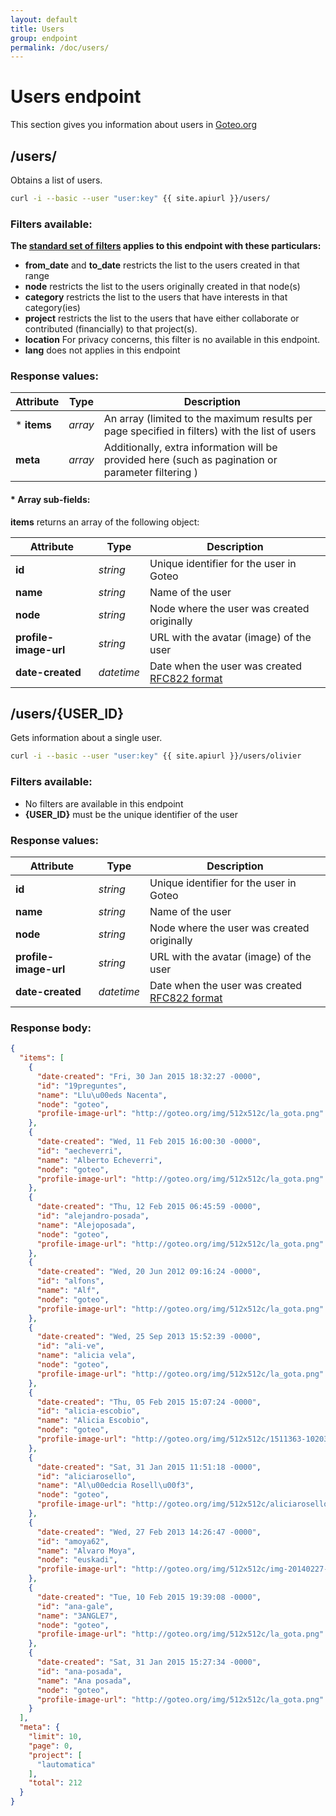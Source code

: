 ```yaml
---
layout: default
title: Users
group: endpoint
permalink: /doc/users/
---
```

# Users endpoint

This section gives you information about users in [Goteo.org](http://goteo.org)

<a name="users"></a>
## /users/

Obtains a list of users.

```bash
curl -i --basic --user "user:key" {{ site.apiurl }}/users/
```

### Filters available:
**The [standard set of filters](/doc/filters) applies to this endpoint with these particulars:**

* **from_date** and **to_date** restricts the list to the users created in that range
* **node** restricts the list to the users originally created in that node(s)
* **category** restricts the list to the users that have interests in that category(ies)
* **project** restricts the list to the users that have either collaborate or contributed (financially) to that project(s).
* **location** For privacy concerns, this filter is no available in this endpoint.
* **lang** does not applies in this endpoint

### Response values:

| Attribute  | Type | Description |
| ------------- | ------------- | ------------ |
| * **items** | *array* | An array (limited to the maximum results per page specified in filters) with the list of users |
| **meta** | *array* | Additionally, extra information will be provided here (such as pagination or parameter filtering ) |

#### * Array sub-fields:

**items** returns an array of the following object:

| Attribute  | Type | Description |
| ------------- | ------------- | ------------ |
| **id** | *string* | Unique identifier for the user in Goteo |
| **name** | *string* | Name of the user |
| **node** | *string* | Node where the user was created originally |
| **profile-image-url** | *string* | URL with the avatar (image) of the user |
| **date-created** | *datetime* | Date when the user was created [RFC822 format](http://validator.w3.org/feed/docs/error/InvalidRFC2822Date.html) |

<a name="user"></a>
## /users/{USER_ID}

Gets information about a single user.

```bash
curl -i --basic --user "user:key" {{ site.apiurl }}/users/olivier
```

### Filters available:
* No filters are available in this endpoint
* **{USER_ID}** must be the unique identifier of the user


### Response values:

| Attribute  | Type | Description |
| ------------- | ------------- | ------------ |
| **id** | *string* | Unique identifier for the user in Goteo |
| **name** | *string* | Name of the user |
| **node** | *string* | Node where the user was created originally |
| **profile-image-url** | *string* | URL with the avatar (image) of the user |
| **date-created** | *datetime* | Date when the user was created [RFC822 format](http://validator.w3.org/feed/docs/error/InvalidRFC2822Date.html) |

### Response body:
```json
{
  "items": [
    {
      "date-created": "Fri, 30 Jan 2015 18:32:27 -0000",
      "id": "19preguntes",
      "name": "Llu\u00eds Nacenta",
      "node": "goteo",
      "profile-image-url": "http://goteo.org/img/512x512c/la_gota.png"
    },
    {
      "date-created": "Wed, 11 Feb 2015 16:00:30 -0000",
      "id": "aecheverri",
      "name": "Alberto Echeverri",
      "node": "goteo",
      "profile-image-url": "http://goteo.org/img/512x512c/la_gota.png"
    },
    {
      "date-created": "Thu, 12 Feb 2015 06:45:59 -0000",
      "id": "alejandro-posada",
      "name": "Alejoposada",
      "node": "goteo",
      "profile-image-url": "http://goteo.org/img/512x512c/la_gota.png"
    },
    {
      "date-created": "Wed, 20 Jun 2012 09:16:24 -0000",
      "id": "alfons",
      "name": "Alf",
      "node": "goteo",
      "profile-image-url": "http://goteo.org/img/512x512c/la_gota.png"
    },
    {
      "date-created": "Wed, 25 Sep 2013 15:52:39 -0000",
      "id": "ali-ve",
      "name": "alicia vela",
      "node": "goteo",
      "profile-image-url": "http://goteo.org/img/512x512c/la_gota.png"
    },
    {
      "date-created": "Thu, 05 Feb 2015 15:07:24 -0000",
      "id": "alicia-escobio",
      "name": "Alicia Escobio",
      "node": "goteo",
      "profile-image-url": "http://goteo.org/img/512x512c/1511363-10203618275965842-3134443303106447142-n.jp"
    },
    {
      "date-created": "Sat, 31 Jan 2015 11:51:18 -0000",
      "id": "aliciarosello",
      "name": "Al\u00edcia Rosell\u00f3",
      "node": "goteo",
      "profile-image-url": "http://goteo.org/img/512x512c/aliciarosello.jpg"
    },
    {
      "date-created": "Wed, 27 Feb 2013 14:26:47 -0000",
      "id": "amoya62",
      "name": "Alvaro Moya",
      "node": "euskadi",
      "profile-image-url": "http://goteo.org/img/512x512c/img-20140227-wa0000.jpg"
    },
    {
      "date-created": "Tue, 10 Feb 2015 19:39:08 -0000",
      "id": "ana-gale",
      "name": "3ANGLE7",
      "node": "goteo",
      "profile-image-url": "http://goteo.org/img/512x512c/la_gota.png"
    },
    {
      "date-created": "Sat, 31 Jan 2015 15:27:34 -0000",
      "id": "ana-posada",
      "name": "Ana posada",
      "node": "goteo",
      "profile-image-url": "http://goteo.org/img/512x512c/la_gota.png"
    }
  ],
  "meta": {
    "limit": 10,
    "page": 0,
    "project": [
      "lautomatica"
    ],
    "total": 212
  }
}
```